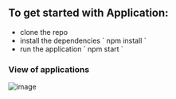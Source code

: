## To get started with Application:
<ul>
<li> clone the repo</li> 
<li> install the dependencies ` npm install `</li>
<li> run the application ` npm start `</li>
</ul>

### View of applications
![image](https://user-images.githubusercontent.com/54790525/215413741-818146ff-8fdd-480c-9a60-e25cdda8fff5.png)
